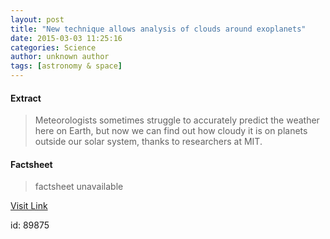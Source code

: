 ```yaml
---
layout: post
title: "New technique allows analysis of clouds around exoplanets"
date: 2015-03-03 11:25:16
categories: Science
author: unknown author
tags: [astronomy & space]
---
```



#### Extract
>Meteorologists sometimes struggle to accurately predict the weather here on Earth, but now we can find out how cloudy it is on planets outside our solar system, thanks to researchers at MIT.

#### Factsheet
>factsheet unavailable

[Visit Link](http://phys.org/news344586304.html)

id:   89875
